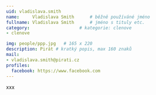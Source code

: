 ```yaml
---
uid: vladislava.smith
name:     Vladislava Smith  	# běžně používáné jméno
fullname: Vladislava Smith  	# jméno s tituly etc.
category:                   # kategorie: clenove
- clenove

img: people/ppp.jpg   # 165 x 220
description: Pirát # kratký popis, max 160 znaků
mail:
- vladislava.smith@pirati.cz
profiles:
  facebook: https://www.facebook.com
---
```


xxx
